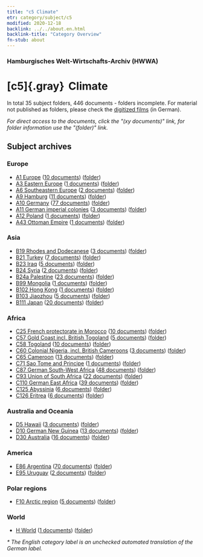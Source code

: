 ```yaml
---
title: "c5 Climate"
etr: category/subject/c5
modified: 2020-12-18
backlink: ../../about.en.html
backlink-title: "Category Overview"
fn-stub: about
---
```


### Hamburgisches Welt-Wirtschafts-Archiv (HWWA)
# [c5]{.gray}&#8201; Climate&#160; 





In total 35 subject folders, 446 documents - folders incomplete.
For material not published as folders, please check the [digitized films](/film/h1_sh) (in German).

_For direct access to the documents, click the "(xy documents)" link, for folder information use the "(folder)" link._

## Subject archives



### Europe

- [A1 Europe](../../../geo/about.en.html#A1) (<a href="https://dfg-viewer.de/show/?tx_dlf[id]=https://pm20.zbw.eu/mets/sh/1408xx/140892/1442xx/144209/public.mets.en.xml" target="_blank">10 documents</a>) ([folder](http://purl.org/pressemappe20/folder/sh/140892,144209))
- [A3 Eastern Europe](../../../geo/about.en.html#A3) (<a href="https://dfg-viewer.de/show/?tx_dlf[id]=https://pm20.zbw.eu/mets/sh/1408xx/140896/1442xx/144209/public.mets.en.xml" target="_blank">1 documents</a>) ([folder](http://purl.org/pressemappe20/folder/sh/140896,144209))
- [A6 Southeastern Europe](../../../geo/about.en.html#A6) (<a href="https://dfg-viewer.de/show/?tx_dlf[id]=https://pm20.zbw.eu/mets/sh/1409xx/140900/1442xx/144209/public.mets.en.xml" target="_blank">2 documents</a>) ([folder](http://purl.org/pressemappe20/folder/sh/140900,144209))
- [A9 Hamburg](../../../geo/about.en.html#A9) (<a href="https://dfg-viewer.de/show/?tx_dlf[id]=https://pm20.zbw.eu/mets/sh/1409xx/140905/1442xx/144209/public.mets.en.xml" target="_blank">11 documents</a>) ([folder](http://purl.org/pressemappe20/folder/sh/140905,144209))
- [A10 Germany](../../../geo/about.en.html#A10) (<a href="https://dfg-viewer.de/show/?tx_dlf[id]=https://pm20.zbw.eu/mets/sh/1261xx/126128/1442xx/144209/public.mets.en.xml" target="_blank">77 documents</a>) ([folder](http://purl.org/pressemappe20/folder/sh/126128,144209))
- [A11 German imperial colonies](../../../geo/about.en.html#A11) (<a href="https://dfg-viewer.de/show/?tx_dlf[id]=https://pm20.zbw.eu/mets/sh/1409xx/140960/1442xx/144209/public.mets.en.xml" target="_blank">3 documents</a>) ([folder](http://purl.org/pressemappe20/folder/sh/140960,144209))
- [A12 Poland](../../../geo/about.en.html#A12) (<a href="https://dfg-viewer.de/show/?tx_dlf[id]=https://pm20.zbw.eu/mets/sh/1409xx/140962/1442xx/144209/public.mets.en.xml" target="_blank">1 documents</a>) ([folder](http://purl.org/pressemappe20/folder/sh/140962,144209))
- [A43 Ottoman Empire](../../../geo/about.en.html#A43) (<a href="https://dfg-viewer.de/show/?tx_dlf[id]=https://pm20.zbw.eu/mets/sh/1410xx/141034/1442xx/144209/public.mets.en.xml" target="_blank">1 documents</a>) ([folder](http://purl.org/pressemappe20/folder/sh/141034,144209))

### Asia

- [B19 Rhodes and Dodecanese](../../../geo/about.en.html#B19) (<a href="https://dfg-viewer.de/show/?tx_dlf[id]=https://pm20.zbw.eu/mets/sh/1411xx/141106/1442xx/144209/public.mets.en.xml" target="_blank">3 documents</a>) ([folder](http://purl.org/pressemappe20/folder/sh/141106,144209))
- [B21 Turkey](../../../geo/about.en.html#B21) (<a href="https://dfg-viewer.de/show/?tx_dlf[id]=https://pm20.zbw.eu/mets/sh/1411xx/141111/1442xx/144209/public.mets.en.xml" target="_blank">7 documents</a>) ([folder](http://purl.org/pressemappe20/folder/sh/141111,144209))
- [B23 Iraq](../../../geo/about.en.html#B23) (<a href="https://dfg-viewer.de/show/?tx_dlf[id]=https://pm20.zbw.eu/mets/sh/1411xx/141113/1442xx/144209/public.mets.en.xml" target="_blank">5 documents</a>) ([folder](http://purl.org/pressemappe20/folder/sh/141113,144209))
- [B24 Syria](../../../geo/about.en.html#B24) (<a href="https://dfg-viewer.de/show/?tx_dlf[id]=https://pm20.zbw.eu/mets/sh/1411xx/141114/1442xx/144209/public.mets.en.xml" target="_blank">2 documents</a>) ([folder](http://purl.org/pressemappe20/folder/sh/141114,144209))
- [B24a Palestine](../../../geo/about.en.html#B24a) (<a href="https://dfg-viewer.de/show/?tx_dlf[id]=https://pm20.zbw.eu/mets/sh/1411xx/141115/1442xx/144209/public.mets.en.xml" target="_blank">23 documents</a>) ([folder](http://purl.org/pressemappe20/folder/sh/141115,144209))
- [B99 Mongolia](../../../geo/about.en.html#B99) (<a href="https://dfg-viewer.de/show/?tx_dlf[id]=https://pm20.zbw.eu/mets/sh/1412xx/141261/1442xx/144209/public.mets.en.xml" target="_blank">1 documents</a>) ([folder](http://purl.org/pressemappe20/folder/sh/141261,144209))
- [B102 Hong Kong](../../../geo/about.en.html#B102) (<a href="https://dfg-viewer.de/show/?tx_dlf[id]=https://pm20.zbw.eu/mets/sh/1412xx/141268/1442xx/144209/public.mets.en.xml" target="_blank">1 documents</a>) ([folder](http://purl.org/pressemappe20/folder/sh/141268,144209))
- [B103 Jiaozhou](../../../geo/about.en.html#B103) (<a href="https://dfg-viewer.de/show/?tx_dlf[id]=https://pm20.zbw.eu/mets/sh/1261xx/126163/1442xx/144209/public.mets.en.xml" target="_blank">5 documents</a>) ([folder](http://purl.org/pressemappe20/folder/sh/126163,144209))
- [B111 Japan](../../../geo/about.en.html#B111) (<a href="https://dfg-viewer.de/show/?tx_dlf[id]=https://pm20.zbw.eu/mets/sh/1412xx/141272/1442xx/144209/public.mets.en.xml" target="_blank">20 documents</a>) ([folder](http://purl.org/pressemappe20/folder/sh/141272,144209))

### Africa

- [C25 French protectorate in Morocco](../../../geo/about.en.html#C25) (<a href="https://dfg-viewer.de/show/?tx_dlf[id]=https://pm20.zbw.eu/mets/sh/1413xx/141358/1442xx/144209/public.mets.en.xml" target="_blank">10 documents</a>) ([folder](http://purl.org/pressemappe20/folder/sh/141358,144209))
- [C57 Gold Coast incl. British Togoland](../../../geo/about.en.html#C57) (<a href="https://dfg-viewer.de/show/?tx_dlf[id]=https://pm20.zbw.eu/mets/sh/1414xx/141406/1442xx/144209/public.mets.en.xml" target="_blank">5 documents</a>) ([folder](http://purl.org/pressemappe20/folder/sh/141406,144209))
- [C58 Togoland](../../../geo/about.en.html#C58) (<a href="https://dfg-viewer.de/show/?tx_dlf[id]=https://pm20.zbw.eu/mets/sh/1414xx/141408/1442xx/144209/public.mets.en.xml" target="_blank">10 documents</a>) ([folder](http://purl.org/pressemappe20/folder/sh/141408,144209))
- [C60 Colonial Nigeria, incl. British Cameroons](../../../geo/about.en.html#C60) (<a href="https://dfg-viewer.de/show/?tx_dlf[id]=https://pm20.zbw.eu/mets/sh/1414xx/141409/1442xx/144209/public.mets.en.xml" target="_blank">3 documents</a>) ([folder](http://purl.org/pressemappe20/folder/sh/141409,144209))
- [C65 Cameroon](../../../geo/about.en.html#C65) (<a href="https://dfg-viewer.de/show/?tx_dlf[id]=https://pm20.zbw.eu/mets/sh/1414xx/141410/1442xx/144209/public.mets.en.xml" target="_blank">13 documents</a>) ([folder](http://purl.org/pressemappe20/folder/sh/141410,144209))
- [C71 Sao Tome and Principe](../../../geo/about.en.html#C71) (<a href="https://dfg-viewer.de/show/?tx_dlf[id]=https://pm20.zbw.eu/mets/sh/1414xx/141413/1442xx/144209/public.mets.en.xml" target="_blank">1 documents</a>) ([folder](http://purl.org/pressemappe20/folder/sh/141413,144209))
- [C87 German South-West Africa](../../../geo/about.en.html#C87) (<a href="https://dfg-viewer.de/show/?tx_dlf[id]=https://pm20.zbw.eu/mets/sh/1414xx/141450/1442xx/144209/public.mets.en.xml" target="_blank">48 documents</a>) ([folder](http://purl.org/pressemappe20/folder/sh/141450,144209))
- [C93 Union of South Africa](../../../geo/about.en.html#C93) (<a href="https://dfg-viewer.de/show/?tx_dlf[id]=https://pm20.zbw.eu/mets/sh/1414xx/141454/1442xx/144209/public.mets.en.xml" target="_blank">22 documents</a>) ([folder](http://purl.org/pressemappe20/folder/sh/141454,144209))
- [C110 German East Africa](../../../geo/about.en.html#C110) (<a href="https://dfg-viewer.de/show/?tx_dlf[id]=https://pm20.zbw.eu/mets/sh/1414xx/141471/1442xx/144209/public.mets.en.xml" target="_blank">39 documents</a>) ([folder](http://purl.org/pressemappe20/folder/sh/141471,144209))
- [C125 Abyssinia](../../../geo/about.en.html#C125) (<a href="https://dfg-viewer.de/show/?tx_dlf[id]=https://pm20.zbw.eu/mets/sh/1414xx/141482/1442xx/144209/public.mets.en.xml" target="_blank">6 documents</a>) ([folder](http://purl.org/pressemappe20/folder/sh/141482,144209))
- [C126 Eritrea](../../../geo/about.en.html#C126) (<a href="https://dfg-viewer.de/show/?tx_dlf[id]=https://pm20.zbw.eu/mets/sh/1414xx/141483/1442xx/144209/public.mets.en.xml" target="_blank">6 documents</a>) ([folder](http://purl.org/pressemappe20/folder/sh/141483,144209))

### Australia and Oceania

- [D5 Hawaii](../../../geo/about.en.html#D5) (<a href="https://dfg-viewer.de/show/?tx_dlf[id]=https://pm20.zbw.eu/mets/sh/1415xx/141595/1442xx/144209/public.mets.en.xml" target="_blank">3 documents</a>) ([folder](http://purl.org/pressemappe20/folder/sh/141595,144209))
- [D10 German New Guinea](../../../geo/about.en.html#D10) (<a href="https://dfg-viewer.de/show/?tx_dlf[id]=https://pm20.zbw.eu/mets/sh/1416xx/141601/1442xx/144209/public.mets.en.xml" target="_blank">13 documents</a>) ([folder](http://purl.org/pressemappe20/folder/sh/141601,144209))
- [D30 Australia](../../../geo/about.en.html#D30) (<a href="https://dfg-viewer.de/show/?tx_dlf[id]=https://pm20.zbw.eu/mets/sh/1416xx/141621/1442xx/144209/public.mets.en.xml" target="_blank">16 documents</a>) ([folder](http://purl.org/pressemappe20/folder/sh/141621,144209))

### America

- [E86 Argentina](../../../geo/about.en.html#E86) (<a href="https://dfg-viewer.de/show/?tx_dlf[id]=https://pm20.zbw.eu/mets/sh/1416xx/141692/1442xx/144209/public.mets.en.xml" target="_blank">70 documents</a>) ([folder](http://purl.org/pressemappe20/folder/sh/141692,144209))
- [E95 Uruguay](../../../geo/about.en.html#E95) (<a href="https://dfg-viewer.de/show/?tx_dlf[id]=https://pm20.zbw.eu/mets/sh/1416xx/141695/1442xx/144209/public.mets.en.xml" target="_blank">2 documents</a>) ([folder](http://purl.org/pressemappe20/folder/sh/141695,144209))

### Polar regions

- [F10 Arctic region](../../../geo/about.en.html#F10) (<a href="https://dfg-viewer.de/show/?tx_dlf[id]=https://pm20.zbw.eu/mets/sh/1417xx/141702/1442xx/144209/public.mets.en.xml" target="_blank">5 documents</a>) ([folder](http://purl.org/pressemappe20/folder/sh/141702,144209))

### World

- [H World](../../../geo/about.en.html#H) (<a href="https://dfg-viewer.de/show/?tx_dlf[id]=https://pm20.zbw.eu/mets/sh/1417xx/141728/1442xx/144209/public.mets.en.xml" target="_blank">1 documents</a>) ([folder](http://purl.org/pressemappe20/folder/sh/141728,144209))


_* The English category label is an unchecked automated translation of the German label._

